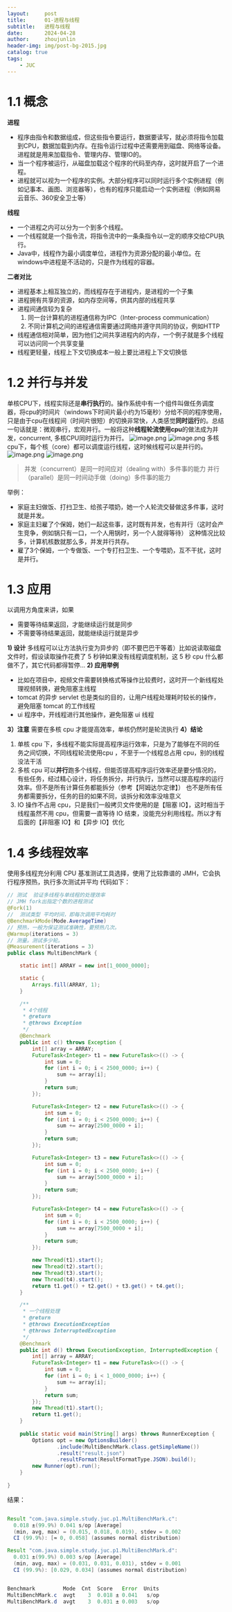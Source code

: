 ```yaml
---
layout:     post
title:      01-进程与线程
subtitle:   进程与线程
date:       2024-04-28
author:     zhoujunlin
header-img: img/post-bg-2015.jpg
catalog: true
tags:
    - JUC
---
```



# 1.1 概念
**进程**

- 程序由指令和数据组成，但这些指令要运行，数据要读写，就必须将指令加载到CPU，数据加载到内存。在指令运行过程中还需要用到磁盘、网络等设备。进程就是用来加载指令、管理内存、管理IO的。
- 当一个程序被运行，从磁盘加载这个程序的代码至内存，这时就开启了一个进程。
- 进程就可以视为一个程序的实例。大部分程序可以同时运行多个实例进程（例如记事本、画图、浏览器等），也有的程序只能启动一个实例进程（例如网易云音乐、360安全卫士等）

**线程**

- 一个进程之内可以分为一个到多个线程。
- 一个线程就是一个指令流，将指令流中的一条条指令以一定的顺序交给CPU执行。
- Java中，线程作为最小调度单位，进程作为资源分配的最小单位。在windows中进程是不活动的，只是作为线程的容器。

**二者对比**

- 进程基本上相互独立的，而线程存在于进程内，是进程的一个子集
- 进程拥有共享的资源，如内存空间等，供其内部的线程共享
- 进程间通信较为复杂
   1. 同一台计算机的进程通信称为IPC（Inter-process communication）
   2. 不同计算机之间的进程通信需要通过网络并遵守共同的协议，例如HTTP
- 线程通信相对简单，因为他们之间共享进程内的内存，一个例子就是多个线程可以访问同一个共享变量
- 线程更轻量，线程上下文切换成本一般上要比进程上下文切换低
# 1.2 并行与并发
单核CPU下，线程实际还是**串行执行**的。操作系统中有一个组件叫做任务调度器，将cpu的时间片（windows下时间片最小约为15毫秒）分给不同的程序使用，只是由于cpu在线程间（时间片很短）的切换非常快，人类感觉**同时运行**的。总结一句话就是：微观串行，宏观并行。一般将这种**线程轮流使用cpu**的做法成为并发，concurrent, 多核CPU同时运行为并行。
![image.png](https://cdn.jsdelivr.net/gh/zhoujunlin94/picture_bed/blog/1645453162226-4e2f19dd-0417-4c43-8254-a877ef10de9b.png)
![image.png](https://cdn.jsdelivr.net/gh/zhoujunlin94/picture_bed/blog/1645453186509-b30f7db3-9a0a-4761-9a1e-28e31724b7c8.png)
多核cpu下，每个核（core）都可以调度运行线程，这时候线程可以是并行的。
![image.png](https://cdn.jsdelivr.net/gh/zhoujunlin94/picture_bed/blog/1645453261953-d1e1401e-ea9b-4d33-b0b1-3dbb59fcdcdf.png)
![image.png](https://cdn.jsdelivr.net/gh/zhoujunlin94/picture_bed/blog/1645453280322-35ffac3f-3b62-447b-bbf9-dfb6f29b793e.png)

> 并发（concurrent）是同一时间应对（dealing with）多件事的能力
> 并行（parallel）是同一时间动手做（doing）多件事的能力


举例：

- 家庭主妇做饭、打扫卫生、给孩子喂奶，她一个人轮流交替做这多件事，这时就是并发。
- 家庭主妇雇了个保姆，她们一起这些事，这时既有并发，也有并行（这时会产生竞争，例如锅只有一口，一个人用锅时，另一个人就得等待） 这种情况比较多，计算机核数就那么多，并发并行共存。
- 雇了3个保姆，一个专做饭、一个专打扫卫生、一个专喂奶，互不干扰，这时是并行。
# 1.3 应用
以调用方角度来讲，如果

- 需要等待结果返回，才能继续运行就是同步
- 不需要等待结果返回，就能继续运行就是异步

**1) 设计**
多线程可以让方法执行变为异步的（即不要巴巴干等着）比如说读取磁盘文件时，假设读取操作花费了 5 秒钟如果没有线程调度机制，这 5 秒 cpu 什么都做不了，其它代码都得暂停...
**2) 应用举例**

- 比如在项目中，视频文件需要转换格式等操作比较费时，这时开一个新线程处理视频转换，避免阻塞主线程
- tomcat 的异步 servlet 也是类似的目的，让用户线程处理耗时较长的操作，避免阻塞 tomcat 的工作线程
- ui 程序中，开线程进行其他操作，避免阻塞 ui 线程

**3）注意**
需要在多核 cpu 才能提高效率，单核仍然时是轮流执行
**4）结论**

1. 单核 cpu 下，多线程不能实际提高程序运行效率，只是为了能够在不同的任务之间切换，不同线程轮流使用cpu ，不至于一个线程总占用 cpu，别的线程没法干活
2.  多核 cpu 可以**并行**跑多个线程，但能否提高程序运行效率还是要分情况的，有些任务，经过精心设计，将任务拆分，并行执行，当然可以提高程序的运行效率。但不是所有计算任务都能拆分（参考【阿姆达尔定律】） 也不是所有任务都需要拆分，任务的目的如果不同，谈拆分和效率没啥意义
3. IO 操作不占用 cpu，只是我们一般拷贝文件使用的是【阻塞 IO】，这时相当于线程虽然不用 cpu，但需要一直等待 IO 结束，没能充分利用线程。所以才有后面的【非阻塞 IO】和【异步 IO】优化
# 1.4 多线程效率
使用多线程充分利用 CPU
基准测试工具选择，使用了比较靠谱的 JMH，它会执行程序预热，执行多次测试并平均
代码如下：
```java
// 测试  验证多线程与单线程的处理效率
// JMH fork出指定个数的进程测试
@Fork(1)
//  测试类型 平均时间，即每次调用平均耗时
@BenchmarkMode(Mode.AverageTime)
// 预热，一般为保证测试准确性，要预热几次。
@Warmup(iterations = 3)
// 测量。测试多少轮。
@Measurement(iterations = 3)
public class MultiBenchMark {

    static int[] ARRAY = new int[1_0000_0000];

    static {
        Arrays.fill(ARRAY, 1);
    }

    /**
     * 4个线程
     * @return
     * @throws Exception
     */
    @Benchmark
    public int c() throws Exception {
        int[] array = ARRAY;
        FutureTask<Integer> t1 = new FutureTask<>(() -> {
            int sum = 0;
            for (int i = 0; i < 2500_0000; i++) {
                sum += array[i];
            }
            return sum;
        });

        FutureTask<Integer> t2 = new FutureTask<>(() -> {
            int sum = 0;
            for (int i = 0; i < 2500_0000; i++) {
                sum += array[2500_0000 + i];
            }
            return sum;
        });

        FutureTask<Integer> t3 = new FutureTask<>(() -> {
            int sum = 0;
            for (int i = 0; i < 2500_0000; i++) {
                sum += array[5000_0000 + i];
            }
            return sum;
        });

        FutureTask<Integer> t4 = new FutureTask<>(() -> {
            int sum = 0;
            for (int i = 0; i < 2500_0000; i++) {
                sum += array[7500_0000 + i];
            }
            return sum;
        });

        new Thread(t1).start();
        new Thread(t2).start();
        new Thread(t3).start();
        new Thread(t4).start();
        return t1.get() + t2.get() + t3.get() + t4.get();
    }

    /**
     * 一个线程处理
     * @return
     * @throws ExecutionException
     * @throws InterruptedException
     */
    @Benchmark
    public int d() throws ExecutionException, InterruptedException {
        int[] array = ARRAY;
        FutureTask<Integer> t1 = new FutureTask<>(() -> {
            int sum = 0;
            for (int i = 0; i < 1_0000_0000; i++) {
                sum += array[i];
            }
            return sum;
        });
        new Thread(t1).start();
        return t1.get();
    }
    
    public static void main(String[] args) throws RunnerException {
        Options opt = new OptionsBuilder()
                .include(MultiBenchMark.class.getSimpleName())
                .result("result.json")
                .resultFormat(ResultFormatType.JSON).build();
        new Runner(opt).run();
    }
    
}
```
结果：
```java

Result "com.java.simple.study.juc.p1.MultiBenchMark.c":
  0.018 ±(99.9%) 0.041 s/op [Average]
  (min, avg, max) = (0.015, 0.018, 0.019), stdev = 0.002
  CI (99.9%): [≈ 0, 0.058] (assumes normal distribution)

Result "com.java.simple.study.juc.p1.MultiBenchMark.d":
  0.031 ±(99.9%) 0.003 s/op [Average]
  (min, avg, max) = (0.031, 0.031, 0.031), stdev = 0.001
  CI (99.9%): [0.029, 0.034] (assumes normal distribution)


Benchmark         Mode  Cnt  Score   Error  Units
MultiBenchMark.c  avgt    3  0.018 ± 0.041   s/op
MultiBenchMark.d  avgt    3  0.031 ± 0.003   s/op

```
